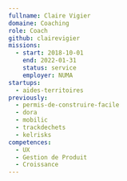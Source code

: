 ```yaml
---
fullname: Claire Vigier
domaine: Coaching
role: Coach
github: clairevigier
missions:
  - start: 2018-10-01
    end: 2022-01-31
    status: service
    employer: NUMA
startups:
  - aides-territoires
previously:
  - permis-de-construire-facile
  - dora
  - mobilic
  - trackdechets
  - kelrisks
competences:
  - UX
  - Gestion de Produit
  - Croissance
---
```

